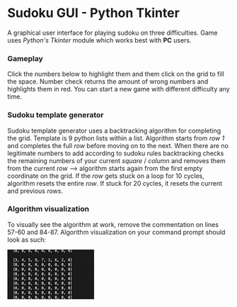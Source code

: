 # Sudoku GUI - Python Tkinter

A graphical user interface for playing sudoku on three difficulties. Game uses *Python's Tkinter* module which works best with **PC** users.

### Gameplay

Click the numbers below to highlight them and them click on the grid to fill the space. Number check returns the amount of wrong numbers and highlights them in red. You can start a new game with different difficulty any time.

### Sudoku template generator

Sudoku template generator uses a backtracking algorithm for completing the grid. Template is 9 python lists within a list. Algorithm starts from *row 1* and completes the full *row* before moving on to the next. When there are no legitimate numbers to add according to sudoku rules backtracking checks the remaining numbers of your current *square* / *column* and removes them from the current *row* --> algorithm starts again from the first empty coordinate on the grid. If the *row* gets stuck on a loop for 10 cycles, algorithm resets the entire *row*. If stuck for 20 cycles, it resets the current and previous *rows*.

### Algorithm visualization
To visually see the algorithm at work, remove the commentation on lines 57-60 and 84-87. Algorithm visualization on your command prompt should look as such:

![sudokuAlgorithm](SudokuGenerator.gif)


